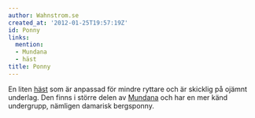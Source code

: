 ```yaml
---
author: Wahnstrom.se
created_at: '2012-01-25T19:57:19Z'
id: Ponny
links:
  mention:
  - Mundana
  - häst
title: Ponny
---
```


En liten [häst] som är anpassad för mindre ryttare och är skicklig på ojämnt underlag. Den finns i
större delen av [Mundana] och har en mer känd undergrupp, nämligen damarisk bergsponny.

  [häst]: häst
  [Mundana]: Mundana